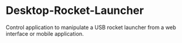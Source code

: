 # Desktop-Rocket-Launcher
Control application to manipulate a USB rocket launcher from a web interface or mobile application.
